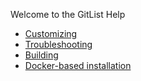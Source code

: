Welcome to the GitList Help

* [Customizing](https://github.com/ironiq/gitlist-fork/docs/Customizing.md)
* [Troubleshooting](https://github.com/ironiq/gitlist-fork/docs/Troubleshooting.md)
* [Building](https://github.com/ironiq/gitlist-fork/docs/Building.md)
* [Docker-based installation](https://github.com/davibe/gitlist-docker)